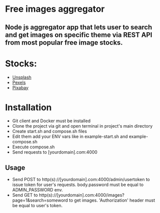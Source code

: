 # Free images aggregator

## Node js aggregator app that lets user to search and get images on specific theme via REST API from most popular free image stocks.

# Stocks:

* [Unsplash](https://www.unsplash.com)
* [Pexels](https://www.pexels.com)
* [Pixabay](https://www.pixabay.com)

# Installation

* Git client and Docker must be installed
* Clone the project via git and open terminal in project's main directory
* Create start.sh and compose.sh files
* Edit them add your ENV vars like in example-start.sh and example-compose.sh
* Execute compose.sh
* Send requests to [yourdomain].com:4000

## Usage
* Send POST to http(s)://[yourdomain].com:4000/admin/usertoken to issue token for user's requests. body.password must be equal to ADMIN_PASSWORD env.
* Send GET to http(s)://[yourdomain].com:4000/images?page=1&search=someword to get images. 'Authorization' header must be equal to user's token.
